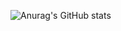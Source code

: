 ![Anurag's GitHub stats](https://github-readme-stats.vercel.app/api?username=Idontknowrithm&&show_icons=true&theme=cobalt)

<!--
**Idontknowrithm/Idontknowrithm** is a ✨ _special_ ✨ repository because its `README.md` (this file) appears on your GitHub profile.

Here are some ideas to get you started:

- 🔭 I’m currently working on ...
- 🌱 I’m currently learning ...
- 👯 I’m looking to collaborate on ...
- 🤔 I’m looking for help with ...
- 💬 Ask me about ...
- 📫 How to reach me: ...
- 😄 Pronouns: ...
- ⚡ Fun fact: ...
-->
